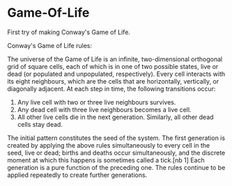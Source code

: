 # Game-Of-Life
First try of making Conway's Game of Life.

Conway's Game of Life rules:

The universe of the Game of Life is an infinite, two-dimensional orthogonal grid of
square cells, each of which is in one of two possible states, live or dead
(or populated and unpopulated, respectively). Every cell interacts with its eight
neighbours, which are the cells that are horizontally, vertically, or diagonally
adjacent. At each step in time, the following transitions occur:

1. Any live cell with two or three live neighbours survives.
2. Any dead cell with three live neighbours becomes a live cell.
3. All other live cells die in the next generation. Similarly, all other dead cells stay dead.

The initial pattern constitutes the seed of the system. The first generation is created by applying
the above rules simultaneously to every cell in the seed, live or dead; births and deaths occur simultaneously,
and the discrete moment at which this happens is sometimes called a tick.[nb 1] Each generation is a pure
function of the preceding one. The rules continue to be applied repeatedly to create further generations.
